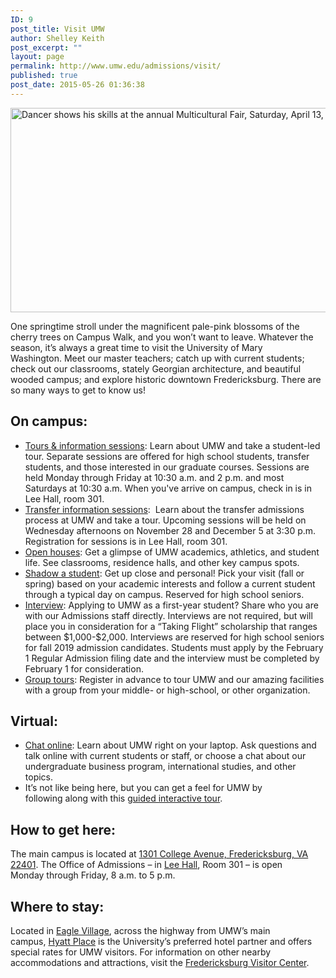 ```yaml
---
ID: 9
post_title: Visit UMW
author: Shelley Keith
post_excerpt: ""
layout: page
permalink: http://www.umw.edu/admissions/visit/
published: true
post_date: 2015-05-26 01:36:38
---
```

<img class="size-full wp-image-93" src="/admissions/wp-content/uploads/sites/6/2015/05/visit.jpg" alt="Dancer shows his skills at the annual Multicultural Fair, Saturday, April 13, 2013. (Photo by Norm Shafer)." width="800" height="327" />

One springtime stroll under the magnificent pale-pink blossoms of the cherry trees on Campus Walk, and you won’t want to leave. Whatever the season, it’s always a great time to visit the University of Mary Washington. Meet our master teachers; catch up with current students; check out our classrooms, stately Georgian architecture, and beautiful wooded campus; and explore historic downtown Fredericksburg. There are so many ways to get to know us!
<h2>On campus:</h2>
<ul>
 	<li><a href="https://umw.askadmissions.net/Portal/EI/Search">Tours &amp; information sessions</a>: Learn about UMW and take a student-led tour. Separate sessions are offered for high school students, transfer students, and those interested in our graduate courses. Sessions are held Monday through Friday at 10:30 a.m. and 2 p.m. and most Saturdays at 10:30 a.m. When you've arrive on campus, check in is in Lee Hall, room 301.</li>
 	<li><a href="https://umw.askadmissions.net/Portal/EI/Search">Transfer information sessions</a>:  Learn about the transfer admissions process at UMW and take a tour. Upcoming sessions will be held on Wednesday afternoons on November 28 and December 5 at 3:30 p.m.  Registration for sessions is in Lee Hall, room 301.</li>
 	<li><a href="/admissions/visit/open-houses/">Open houses</a>: Get a glimpse of UMW academics, athletics, and student life. See classrooms, residence halls, and other key campus spots.</li>
 	<li><a href="/admissions/visit/shadow-a-student/">Shadow a student</a>: Get up close and personal! Pick your visit (fall or spring) based on your academic interests and follow a current student through a typical day on campus. Reserved for high school seniors.</li>
 	<li><a href="https://umw.askadmissions.net/Portal/EI/GroupUrl?gid=53045964a5260b561642578a0eff909e407e44">Interview</a>: Applying to UMW as a first-year student? Share who you are with our Admissions staff directly. Interviews are not required, but will place you in consideration for a “Taking Flight” scholarship that ranges between $1,000-$2,000. Interviews are reserved for high school seniors for fall 2019 admission candidates. Students must apply by the February 1 Regular Admission filing date and the interview must be completed by February 1 for consideration.</li>
 	<li><a href="/admissions/visit/group-tours/">Group tours</a>: Register in advance to tour UMW and our amazing facilities with a group from your middle- or high-school, or other organization.</li>
</ul>
<h2>Virtual:</h2>
<ul>
 	<li><a href="https://umw.askadmissions.net/groupchat/LandingPage.aspx">Chat online</a>: Learn about UMW right on your laptop. Ask questions and talk online with current students or staff, or choose a chat about our undergraduate business program, international studies, and other topics.</li>
 	<li>It’s not like being here, but you can get a feel for UMW by following along with this <a href="https://www.umw.edu/#/vte/?data-platform=v&amp;data-inst=63572&amp;">guided interactive tour</a>.</li>
</ul>
<h2>How to get here:</h2>
The main campus is located at <a href="https://www.google.com/maps/place/University+of+Mary+Washington/@38.3005178,-77.4749152,15z/data=!3m1!4b1!4m2!3m1!1s0x89b6c1f6e987a255:0x1ef2db66d097c3c1">1301 College Avenue, Fredericksburg, VA 22401</a>. The Office of Admissions – in <a href="https://www.google.com/maps/place/Lee+Hall,+University+of+Mary+Washington,+1301+College+Ave,+Fredericksburg,+VA+22401/@38.3026184,-77.4742811,17z/data=!3m1!4b1!4m2!3m1!1s0x89b6c1f7148e6255:0xe0ae54bddccaa014">Lee Hall</a>, Room 301 – is open Monday through Friday, 8 a.m. to 5 p.m.
<h2>Where to stay:</h2>
Located in <a href="/directory/building/eagle-village/">Eagle Village</a>, across the highway from UMW’s main campus, <a href="http://fredericksburg.place.hyatt.com/en/hotel/home.html">Hyatt Place</a> is the University’s preferred hotel partner and offers special rates for UMW visitors. For information on other nearby accommodations and attractions, visit the <a href="http://www.visitfred.com/things-to-do/museums-historical/fredericksburg-visitor-center">Fredericksburg Visitor Center</a>.